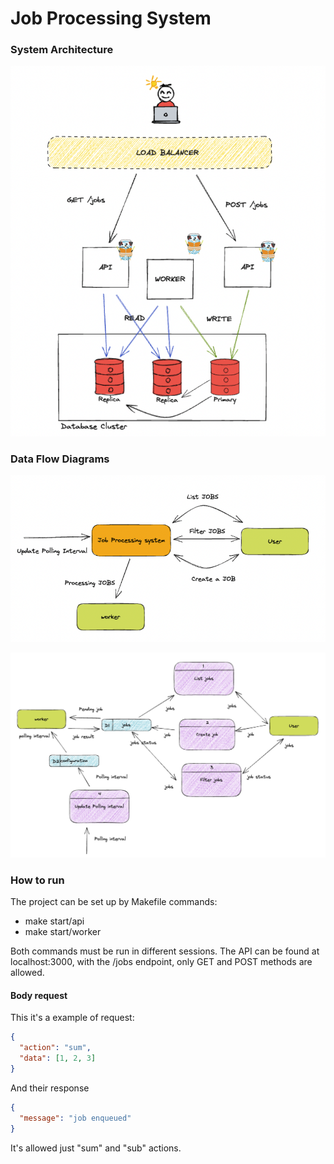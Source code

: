 # Job Processing System


### System Architecture

![System architecture](./imgs/system-architecture.png)

### Data Flow Diagrams

![dfd0](./imgs/dfd0.png)

![dfd1](./imgs/dfd1.png)


### How to run

The project can be set up by Makefile commands:

- make start/api
- make start/worker

Both commands must be run in different sessions.
The API can be found at localhost:3000, with the /jobs endpoint, only GET and POST methods are allowed.

#### Body request

This it's a example of request:

```json
{
  "action": "sum",
  "data": [1, 2, 3]
}
```

And their response

```json
{
  "message": "job enqueued"
}
```

It's allowed just "sum" and "sub" actions.